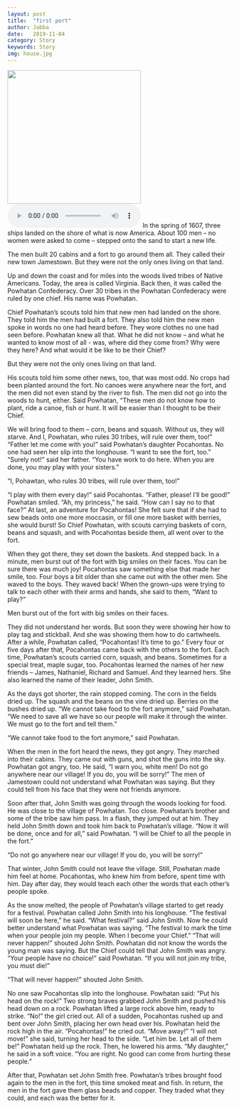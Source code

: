 ```yaml
---
layout: post
title:  "first port"
author: Jabba
date:   2019-11-04
category: Story
keywords: Story
img: house.jpg
---
```

<img width="300" src="{{site.baseurl}}/assets/img/house.jpg">
<audio controls>
  <source src="{{site.baseurl}}/assets/audio/Selena.mp3" type="audio/mpeg">
</audio>
In the spring of 1607, three ships landed on the shore of what is now America.  About 100 men – no women were asked to come – stepped onto the sand to start a new life. 

The men built 20 cabins and a fort to go around them all.  They called their new town Jamestown.   But they were not the only ones living on that land.

Up and down the coast and for miles into the woods lived tribes of Native Americans.  Today, the area is called Virginia.  Back then, it was called the Powhatan Confederacy.  Over 30 tribes in the Powhatan Confederacy were ruled by one chief.  His name was Powhatan. 

Chief Powhatan’s scouts told him that new men had landed on the shore.  They told him the men had built a fort.  They also told him the new men spoke in words no one had heard before.  They wore clothes no one had seen before.  Powhatan knew all that.  What he did not know – and what he wanted to know most of all - was, where did they come from?  Why were they here? And what would it be like to be their Chief?

But they were not the only ones living on that land.

 

His scouts told him some other news, too, that was most odd.  No crops had been planted around the fort.  No canoes were anywhere near the fort, and the men did not even stand by the river to fish.  The men did not go into the woods to hunt, either. Said Powhatan, “These men do not know how to plant, ride a canoe, fish or hunt.  It will be easier than I thought to be their Chief.

We will bring food to them – corn, beans and squash. Without us, they will starve.  And I, Powhatan, who rules 30 tribes, will rule over them, too!” “Father let me come with you!” said Powhatan’s daughter Pocahontas.  No one had seen her slip into the longhouse. “I want to see the fort, too.” “Surely not!” said her father.  “You have work to do here.  When you are done, you may play with your sisters.”

“I, Pohawtan, who rules 30 tribes, will rule over them, too!”

 

 “I play with them every day!” said Pocahontas.  “Father, please! I’ll be good!”   Powhatan smiled.  “Ah, my princess,” he said.  “How can I say no to that face?” At last, an adventure for Pocahontas!  She felt sure that if she had to sew beads onto one more moccasin, or fill one more basket with berries, she would burst! So Chief Powhatan, with scouts carrying baskets of corn, beans and squash, and with Pocahontas beside them, all went over to the fort.

When they got there, they set down the baskets.  And stepped back. In a minute, men burst out of the fort with big smiles on their faces.  You can be sure there was much joy! Pocahontas saw something else that made her smile, too.  Four boys a bit older than she came out with the other men.  She waved to the boys.  They waved back!  When the grown-ups were trying to talk to each other with their arms and hands, she said to them, “Want to play?”  

 

Men burst out of the fort with big smiles on their faces.

 

They did not understand her words.  But soon they were showing her how to play tag and stickball.  And she was showing them how to do cartwheels. After a while, Powhatan called, “Pocahontas! It’s time to go.” Every four or five days after that, Pocahontas came back with the others to the fort. Each time, Powhatan’s scouts carried corn, squash, and beans.  Sometimes for a special treat, maple sugar, too.  Pocahontas learned the names of her new friends – James, Nathaniel, Richard and Samuel. And they learned hers.  She also learned the name of their leader, John Smith.

As the days got shorter, the rain stopped coming. The corn in the fields dried up.  The squash and the beans on the vine dried up.  Berries on the bushes dried up. “We cannot take food to the fort anymore,” said Powhatan.  “We need to save all we have so our people will make it through the winter.  We must go to the fort and tell them.”

 

“We cannot take food to the fort anymore,” said Powhatan.

 

When the men in the fort heard the news, they got angry.  They marched into their cabins.  They came out with guns, and shot the guns into the sky. Powhatan got angry, too.  He said, “I warn you, white men!  Do not go anywhere near our village!  If you do, you will be sorry!”  The men of Jamestown could not understand what Powhatan was saying.  But they could tell from his face that they were not friends anymore.

Soon after that, John Smith was going through the woods looking for food.  He was close to the village of Powhatan.  Too close.  Powhatan’s brother and some of the tribe saw him pass.  In a flash, they jumped out at him.  They held John Smith down and took him back to Powhatan’s village. “Now it will be done, once and for all,” said Powhatan.  “I will be Chief to all the people in the fort.”

 

“Do not go anywhere near our village!  If you do, you will be sorry!”

 

That winter, John Smith could not leave the village.  Still, Powhatan made him feel at home.  Pocahontas, who knew him from before, spent time with him.  Day after day, they would teach each other the words that each other’s people spoke. 

As the snow melted, the people of Powhatan’s village started to get ready for a festival.  Powhatan called John Smith into his longhouse.  “The festival will soon be here,” he said. “What festival?” said John Smith.  Now he could better understand what Powhatan was saying. “The festival to mark the time when your people join my people.  When I become your Chief.” “That will never happen!” shouted John Smith. Powhatan did not know the words the young man was saying.  But the Chief could tell that John Smith was angry.  “Your people have no choice!” said Powhatan. “If you will not join my tribe, you must die!”

 

“That will never happen!” shouted John Smith.

 

No one saw Pocahontas slip into the longhouse.  Powhatan said: “Put his head on the rock!” Two strong braves grabbed John Smith and pushed his head down on a rock.  Powhatan lifted a large rock above him, ready to strike. “No!” the girl cried out.  All of a sudden, Pocahontas rushed up and bent over John Smith, placing her own head over his.  Powhatan held the rock high in the air. “Pocahontas!” he cried out.  “Move away!” “I will not move!” she said, turning her head to the side.  “Let him be.  Let all of them be!” Powhatan held up the rock.  Then, he lowered his arms.  “My daughter,” he said in a soft voice. “You are right.  No good can come from hurting these people.”

After that, Powhatan set John Smith free.  Powhatan’s tribes brought food again to the men in the fort, this time smoked meat and fish.  In return, the men in the fort gave them glass beads and copper.  They traded what they could, and each was the better for it.
